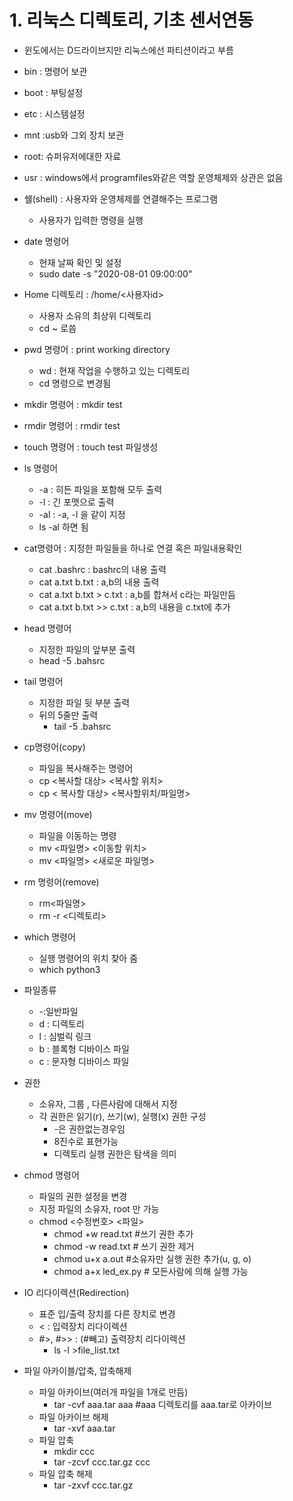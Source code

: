 # 1. 리눅스 디렉토리, 기초 센서연동

- 윈도에서는 D드라이브지만 리눅스에선 파티션이라고 부름
- bin : 명령어 보관
- boot : 부팅설정
- etc : 시스템설정
- mnt :usb와 그외 장치 보관
- root: 슈퍼유저에대한 자료
- usr : windows에서 programfiles와같은 역할 운영체제와 상관은 없음
- 쉘(shell) : 사용자와 운영체제를 연결해주는 프로그램
  - 사용자가 입력한 명령을 실행
- date 명령어
  - 현재 날짜 확인 및 설정
  - sudo date -s "2020-08-01 09:00:00"
- Home 디렉토리 : /home/<사용자id>
  - 사용자 소유의 최상위 디렉토리
  - cd ~ 로씀
- pwd 명령어 : print working directory
  - wd : 현재 작업을 수행하고 있는 디렉토리
  - cd 명령으로 변경됨

- mkdir 명령어 : mkdir test
- rmdir 명령어 : rmdir test
- touch 명령어 : touch test  파일생성
- ls 명령어
  - -a : 히든 파일을 포함해 모두 출력
  - -l : 긴 포맷으로 출력
  - -al : -a, -l 을 같이 지정
  - ls -al 하면 됨
- cat명령어 : 지정한 파일들을 하나로 연결 혹은 파일내용확인
  - cat .bashrc  : bashrc의 내용 출력
  - cat a.txt b.txt  : a,b의 내용 출력
  - cat a.txt b.txt > c.txt : a,b를 합쳐서 c라는 파일만듬
  - cat a.txt b.txt >> c.txt : a,b의 내용을 c.txt에 추가
- head 명령어
  - 지정한 파일의 앞부분 출력
  - head -5 .bahsrc   
- tail 명령어
  - 지정한 파일 뒷 부분 출력
  - 뒤의 5줄만 출력
    - tail -5 .bahsrc
- cp명령어(copy)
  - 파일을 복사해주는 명령어
  - cp <복사할 대상> <복사할 위치>
  - cp < 복사할 대상> <복사할위치/파일명>
- mv 명령어(move)
  - 파일을 이동하는 명령
  - mv <파일명> <이동할 위치>
  - mv <파일명> <새로운 파일명>
- rm 명령어(remove)
  - rm<파일명>
  - rm -r <디렉토리>
- which 명령어
  - 실행 명령어의 위치 찾아 줌
  - which python3
- 파일종류
  - -:일반파일
  - d : 디렉토리
  - l : 심벌릭 링크
  - b : 블록형 디바이스 파일
  - c : 문자형 디바이스 파일
- 권한
  - 소유자, 그룹 , 다른사람에 대해서 지정
  - 각 권한은 읽기(r), 쓰기(w), 실행(x) 권한 구성
    - -은 권한없는경우임
    - 8진수로 표현가능
    - 디렉토리 실행 권한은 탐색을 의미

- chmod 명령어
  - 파일의 권한 설정을 변경
  - 지정 파일의 소유자, root 만 가능
  - chmod <수정번호> <파일>
    - chmod +w read.txt   #쓰기 권한 추가
    - chmod -w read.txt # 쓰기 권한 제거
    - chmod u+x a.out #소유자만 실행 권한 추가(u, g, o)
    - chmod a+x led_ex.py  # 모든사람에 의해 실행 가능
- IO 리다이렉션(Redirection)
  - 표준 입/출력 장치를 다른 장치로 변경
  - < : 입력장치 리다이렉션
  - #>, #>> : (#빼고) 출력장치 리다이렉션
    - ls -l  >file_list.txt
- 파일 아카이블/압축, 압축해제
  - 파일 아카이브(여러개 파일을 1개로 만듬)
    - tar -cvf aaa.tar aaa 	#aaa 디렉토리를 aaa.tar로 아카이브
  - 파일 아카이브 해제
    - tar -xvf aaa.tar
  - 파일 압축
    - mkdir ccc
    - tar -zcvf ccc.tar.gz ccc
  - 파일 압축 해제
    - tar -zxvf ccc.tar.gz